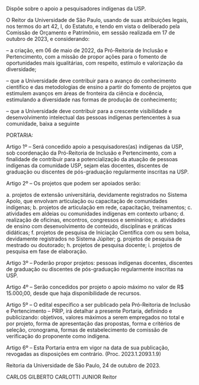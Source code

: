Dispõe sobre o apoio a pesquisadores indígenas da USP.

O Reitor da Universidade de São Paulo, usando de suas atribuições legais, nos termos do art 42, I, do Estatuto, e tendo em vista o deliberado pela Comissão de Orçamento e Patrimônio, em sessão realizada em 17 de outubro de 2023, e considerando:

– a criação, em 06 de maio de 2022, da Pró-Reitoria de Inclusão e Pertencimento, com a missão de propor ações para o fomento de oportunidades mais igualitárias, com respeito, estímulo e valorização da diversidade;

– que a Universidade deve contribuir para o avanço do conhecimento científico e das metodologias de ensino a partir do fomento de projetos que estimulem avanços em áreas de fronteira da ciência e docência, estimulando a diversidade nas formas de produção de conhecimento;

– que a Universidade deve contribuir para a crescente visibilidade e desenvolvimento intelectual das pessoas indígenas pertencentes à sua comunidade, baixa a seguinte

PORTARIA:

Artigo 1º – Será concedido apoio a pesquisadores(as) indígenas da USP, sob coordenação da Pró-Reitoria de Inclusão e Pertencimento, com a finalidade de contribuir para a potencialização da atuação de pessoas indígenas da comunidade USP, sejam elas docentes, discentes de graduação ou discentes de pós-graduação regularmente inscritas na USP.

Artigo 2º – Os projetos que podem ser apoiados serão:

a. projetos de extensão universitária, devidamente registrados no Sistema Apolo, que envolvam articulação ou capacitação de comunidades indígenas;
b. projetos de articulação em rede, capacitação, treinamentos;
c. atividades em aldeias ou comunidades indígenas em contexto urbano;
d. realização de oficinas, encontros, congressos e seminários;
e. atividades de ensino com desenvolvimento de conteúdo, disciplinas e práticas didáticas;
f. projetos de pesquisa de Iniciação Científica com ou sem bolsa, devidamente registrados no Sistema Júpiter;
g. projetos de pesquisa de mestrado ou doutorado;
h. projetos de pesquisa docente;
i. projetos de pesquisa em fase de elaboração.

Artigo 3º – Poderão propor projetos: pessoas indígenas docentes, discentes de graduação ou discentes de pós-graduação regularmente inscritas na USP.

Artigo 4º – Serão concedidos por projeto o apoio máximo no valor de R$ 15.000,00, desde que haja disponibilidade de recursos.

Artigo 5º – O edital específico a ser publicado pela Pró-Reitoria de Inclusão e Pertencimento – PRIP, irá detalhar a presente Portaria, definindo e publicizando: objetivos, valores máximos a serem empregados no total e por projeto, forma de apresentação das propostas, forma e critérios de seleção, cronograma, formas de estabelecimento de comissão de verificação do proponente como indígena.

Artigo 6º – Esta Portaria entra em vigor na data de sua publicação, revogadas as disposições em contrário. (Proc. 2023.1.2093.1.9)

Reitoria da Universidade de São Paulo, 24 de outubro de 2023.

CARLOS GILBERTO CARLOTTI JUNIOR
Reitor
